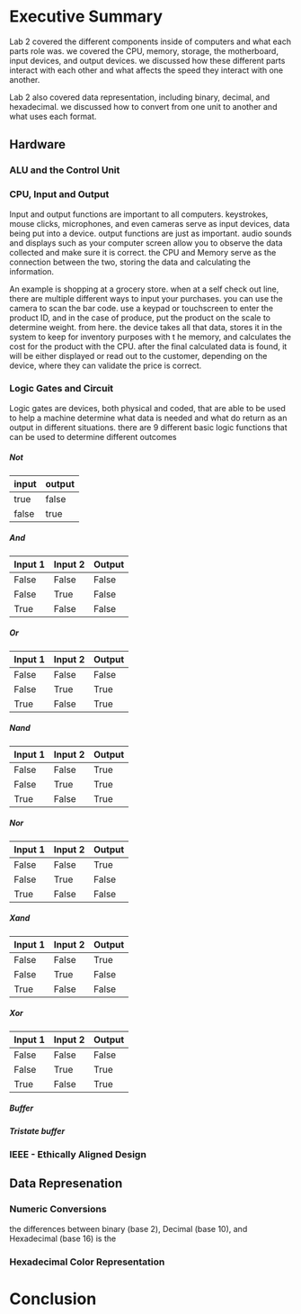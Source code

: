 # Executive Summary
Lab 2 covered the different components inside of computers and what each parts role was. we covered the CPU, memory, storage, the motherboard, input devices, and output devices. we discussed how these different parts interact with each other and what affects the speed they interact with one another.<br/>

Lab 2 also covered data representation, including binary, decimal, and hexadecimal. we discussed how to convert from one unit to another and what uses each format.
## Hardware
### ALU and the Control Unit 
### CPU, Input and Output
Input and output functions are important to all computers. keystrokes, mouse clicks, microphones, and even cameras serve as input devices, data being put into a device. output functions are just as important. audio sounds and displays such as your computer screen allow you to observe the data collected and make sure it is correct. the CPU and Memory serve as the connection between the two, storing the data and calculating the information.<br/>

An example is shopping at a grocery store. when at a self check out line, there are multiple different ways to input your purchases. you can use the camera to scan the bar code. use a keypad or touchscreen to enter the product ID, and in the case of produce, put the product on the scale to determine weight. from here. the device takes all that data, stores it in the system to keep for inventory purposes with t he memory, and calculates the cost for the product with the CPU. after the final calculated data is found, it will be either displayed or read out to the customer, depending on the device, where they can validate the price is correct.
### Logic Gates and Circuit
Logic gates are devices, both physical and coded, that are able to be used to help a machine determine what data is needed and what do return as an output in different situations. there are 9 different basic logic functions that can be used to determine different outcomes
##### Not

| input | output |
| ------ | ------ |
| true | false |
| false | true |
##### And

| Input 1 | Input 2 | Output |
| - | - | - |
| False | False | False |
| False | True | False |
| True | False | False |
##### Or

| Input 1 | Input 2 | Output |
| - | - | - |
| False | False |  False |
| False | True | True |
| True | False | True |
##### Nand

| Input 1 | Input 2 | Output |
| - | - | - |
| False | False |  True |
| False | True | True |
| True | False | True |
##### Nor

| Input 1 | Input 2 | Output |
| - | - | - |
| False | False |  True |
| False | True | False |
| True | False | False |
##### Xand

| Input 1 | Input 2 | Output |
| - | - | - |
| False | False |  True |
| False | True | False |
| True | False | False |
##### Xor

| Input 1 | Input 2 | Output |
| - | - | - |
| False | False | False |
| False | True | True |
| True | False | True |
##### Buffer

##### Tristate buffer
### IEEE - Ethically Aligned Design
## Data Represenation
### Numeric Conversions
the differences between binary (base 2), Decimal (base 10), and Hexadecimal (base 16) is the
### Hexadecimal Color Representation
# Conclusion
